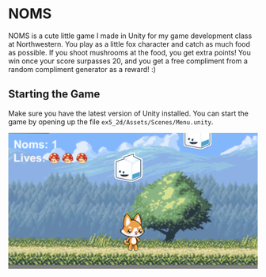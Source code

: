 # NOMS
NOMS is a cute little game I made in Unity for my game development class at Northwestern. You play as a little fox character and catch as much food as possible. If you shoot mushrooms at the food, you get extra points! You win once your score surpasses 20, and you get a free compliment from a random compliment generator as a reward! :)

## Starting the Game
Make sure you have the latest version of Unity installed. You can start the game by opening up the file `ex5_2d/Assets/Scenes/Menu.unity`. 

![game-image](game_image.png)
